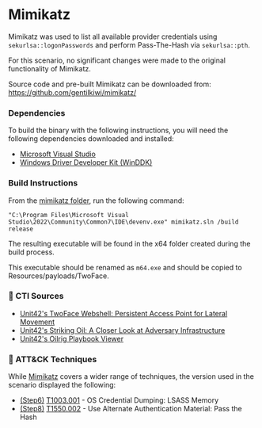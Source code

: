 # Mimikatz

Mimikatz was used to list all available provider credentials using `sekurlsa::logonPasswords` and perform Pass-The-Hash via `sekurlsa::pth`.

For this scenario, no significant changes were made to the original functionality of Mimikatz.

Source code and pre-built Mimikatz can be downloaded from: https://github.com/gentilkiwi/mimikatz/

### Dependencies

To build the binary with the following instructions, you will need the following dependencies downloaded and installed:

- [Microsoft Visual Studio](https://visualstudio.microsoft.com/downloads/)
- [Windows Driver Developer Kit (WinDDK)](http://www.microsoft.com/download/details.aspx?id=11800)

### Build Instructions

From the [mimikatz folder](/Resources/Mimikatz/mimikatz/), run the following command:

```
"C:\Program Files\Microsoft Visual Studio\2022\Community\Common7\IDE\devenv.exe" mimikatz.sln /build release
```

The resulting executable will be found in the x64 folder created during the build process.

This executable should be renamed as `m64.exe` and should be copied to Resources/payloads/TwoFace.

### :microscope: CTI Sources

- [Unit42's TwoFace Webshell: Persistent Access Point for Lateral Movement](https://unit42.paloaltonetworks.com/unit42-twoface-webshell-persistent-access-point-lateral-movement/)
- [Unit42's Striking Oil: A Closer Look at Adversary Infrastructure](https://unit42.paloaltonetworks.com/unit42-striking-oil-closer-look-adversary-infrastructure/)
- [Unit42's Oilrig Playbook Viewer](https://pan-unit42.github.io/playbook_viewer/?pb=oilrig)

### :microscope: ATT&CK Techniques

While [Mimikatz](https://attack.mitre.org/software/S0002/) covers a wider range of techniques, the version used in the scenario displayed the following:

- [(Step6)](../../Emulation_Plan/README.md#step-6---privileged-credential-dumping) [T1003.001](https://attack.mitre.org/techniques/T1003/001/) - OS Credential Dumping: LSASS Memory
- [(Step8)](../../Emulation_Plan/README.md#step-8---lateral-movement-to-the-sql-server) [T1550.002](https://attack.mitre.org/techniques/T1550/002/) - Use Alternate Authentication Material: Pass the Hash

